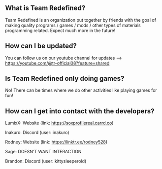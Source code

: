 ## What is Team Redefined?

Team Redefined is an organization put together by friends with the goal of making quality programs / games / mods / other types of materials programming related.
Expect much more in the future!


## How can I be updated?

You can follow us on our youtube channel for updates --> https://youtube.com/@tr-official08?feature=shared


## Is Team Redefined only doing games?

No! 
There can be times where we do other activities like playing games for fun! 


## How can I get into contact with the developers?


LumixX: Website (link: https://soxprofilereal.carrd.co)

Inakuro: Discord (user: inakuro)

Rodney: Website (link: https://linktr.ee/rodney528)

Sage: DOESN'T WANT INTERACTION 

Brandon: Discord (user: kittysleeperold)

